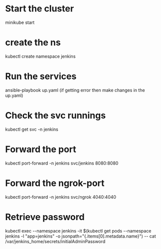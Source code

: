 # Start the cluster
minikube start

# create the ns
kubectl create namespace jenkins

# Run the services
ansible-playbook up.yaml
(if getting error then make changes in the up.yaml)

# Check the svc runnings
kubectl get svc -n jenkins

# Forward the port
kubectl port-forward -n jenkins svc/jenkins 8080:8080

# Forward the ngrok-port
kubectl port-forward -n jenkins svc/ngrok 4040:4040

# Retrieve password
kubectl exec --namespace jenkins -it $(kubectl get pods --namespace jenkins -l "app=jenkins" -o jsonpath="{.items[0].metadata.name}") -- cat /var/jenkins_home/secrets/initialAdminPassword
